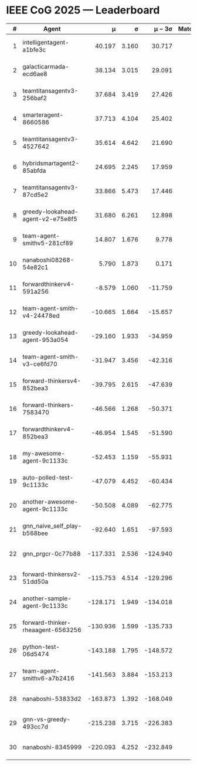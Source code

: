# IEEE CoG 2025 — Leaderboard

| # | Agent | μ | σ | μ − 3σ | Matches | Updated |
|---:|---|---:|---:|---:|---:|---|
| 1 | intelligentagent-a1bfe3c | 40.197 | 3.160 | 30.717 | 293 | 2025-08-26 19:58 |
| 2 | galacticarmada-ecd6ae8 | 38.134 | 3.015 | 29.091 | 220 | 2025-08-26 19:58 |
| 3 | teamtitansagentv3-256baf2 | 37.684 | 3.419 | 27.426 | 180 | 2025-08-26 19:58 |
| 4 | smarteragent-8660586 | 37.713 | 4.104 | 25.402 | 205 | 2025-08-26 19:58 |
| 5 | teamtitansagentv3-4527642 | 35.614 | 4.642 | 21.690 | 200 | 2025-08-26 19:58 |
| 6 | hybridsmartagent2-85abfda | 24.695 | 2.245 | 17.959 | 71 | 2025-08-26 19:58 |
| 7 | teamtitansagentv3-87cd5e2 | 33.866 | 5.473 | 17.446 | 140 | 2025-08-26 19:58 |
| 8 | greedy-lookahead-agent-v2-e75e8f5 | 31.680 | 6.261 | 12.898 | 160 | 2025-08-26 19:58 |
| 9 | team-agent-smithv5-281cf89 | 14.807 | 1.676 | 9.778 | 240 | 2025-08-26 19:58 |
| 10 | nanaboshi08268-54e82c1 | 5.790 | 1.873 | 0.171 | 200 | 2025-08-26 19:58 |
| 11 | forwardthinkerv4-591a256 | -8.579 | 1.060 | -11.759 | 246 | 2025-08-26 19:58 |
| 12 | team-agent-smith-v4-24478ed | -10.665 | 1.664 | -15.657 | 40 | 2025-08-26 19:58 |
| 13 | greedy-lookahead-agent-953a054 | -29.160 | 1.933 | -34.959 | 180 | 2025-08-26 19:58 |
| 14 | team-agent-smith-v3-ce6fd70 | -31.947 | 3.456 | -42.316 | 220 | 2025-08-26 19:58 |
| 15 | forward-thinkersv4-852bea3 | -39.795 | 2.615 | -47.639 | 234 | 2025-08-26 19:58 |
| 16 | forward-thinkers-7583470 | -46.566 | 1.268 | -50.371 | 280 | 2025-08-26 19:58 |
| 17 | forwardthinkerv4-852bea3 | -46.954 | 1.545 | -51.590 | 249 | 2025-08-26 19:58 |
| 18 | my-awesome-agent-9c1133c | -52.453 | 1.159 | -55.931 | 200 | 2025-08-26 19:58 |
| 19 | auto-polled-test-9c1133c | -47.079 | 4.452 | -60.434 | 120 | 2025-08-26 19:58 |
| 20 | another-awesome-agent-9c1133c | -50.508 | 4.089 | -62.775 | 240 | 2025-08-26 19:58 |
| 21 | gnn_naive_self_play-b568bee | -92.640 | 1.651 | -97.593 | 220 | 2025-08-26 19:58 |
| 22 | gnn_prgcr-0c77b88 | -117.331 | 2.536 | -124.940 | 200 | 2025-08-26 19:58 |
| 23 | forward-thinkersv2-51dd50a | -115.753 | 4.514 | -129.296 | 316 | 2025-08-26 19:58 |
| 24 | another-sample-agent-9c1133c | -128.171 | 1.949 | -134.018 | 300 | 2025-08-26 19:58 |
| 25 | forward-thinker-rheaagent-6563256 | -130.936 | 1.599 | -135.733 | 316 | 2025-08-26 19:58 |
| 26 | python-test-06d5474 | -143.188 | 1.795 | -148.572 | 220 | 2025-08-26 19:58 |
| 27 | team-agent-smithv6-a7b2416 | -141.563 | 3.884 | -153.213 | 280 | 2025-08-26 19:58 |
| 28 | nanaboshi-53833d2 | -163.873 | 1.392 | -168.049 | 260 | 2025-08-26 19:58 |
| 29 | gnn-vs-greedy-493cc7d | -215.238 | 3.715 | -226.383 | 180 | 2025-08-26 19:58 |
| 30 | nanaboshi-8345999 | -220.093 | 4.252 | -232.849 | 280 | 2025-08-26 19:58 |
